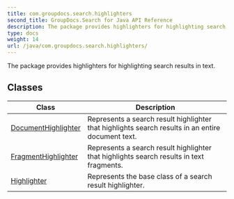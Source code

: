 ```yaml
---
title: com.groupdocs.search.highlighters
second_title: GroupDocs.Search for Java API Reference
description: The package provides highlighters for highlighting search results in text.
type: docs
weight: 14
url: /java/com.groupdocs.search.highlighters/
---
```


The package provides highlighters for highlighting search results in text.


## Classes

| Class | Description |
| --- | --- |
| [DocumentHighlighter](../com.groupdocs.search.highlighters/documenthighlighter) | Represents a search result highlighter that highlights search results in an entire document text. |
| [FragmentHighlighter](../com.groupdocs.search.highlighters/fragmenthighlighter) | Represents a search result highlighter that highlights search results in text fragments. |
| [Highlighter](../com.groupdocs.search.highlighters/highlighter) | Represents the base class of a search result highlighter. |
